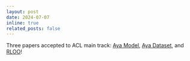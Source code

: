 ```yaml
---
layout: post
date: 2024-07-07
inline: true
related_posts: false
---
```


Three papers accepted to ACL main track: [Aya Model](https://arxiv.org/abs/2402.07827), 
[Aya Dataset](https://arxiv.org/abs/2402.06619), and [RLOO](https://arxiv.org/abs/2402.14740)!